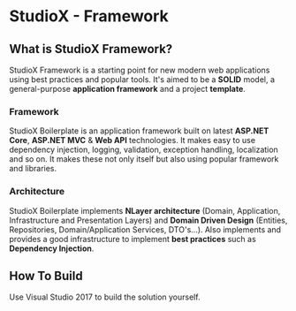 
StudioX - Framework
===================

What is StudioX Framework?
------------

StudioX Framework is a starting point for new modern web applications using best practices and popular tools. It's aimed to be a __SOLID__ model, a general-purpose __application framework__ and a project __template__.

### Framework

StudioX Boilerplate is an application framework built on latest __ASP.NET Core__, __ASP.NET MVC__ & __Web API__ technologies. It makes easy to use dependency injection, logging, validation, exception handling, localization and so on. It makes these not only itself but also using popular framework and libraries.

### Architecture

StudioX Boilerplate implements __NLayer architecture__ (Domain, Application, Infrastructure and Presentation Layers) and __Domain Driven Design__ (Entities, Repositories, Domain/Application Services, DTO's...). Also implements and provides a good infrastructure to implement __best practices__ such as __Dependency Injection__.

How To Build
-----

Use Visual Studio 2017 to build the solution yourself.
